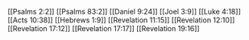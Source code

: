 [[Psalms 2:2]]
[[Psalms 83:2]]
[[Daniel 9:24]]
[[Joel 3:9]]
[[Luke 4:18]]
[[Acts 10:38]]
[[Hebrews 1:9]]
[[Revelation 11:15]]
[[Revelation 12:10]]
[[Revelation 17:12]]
[[Revelation 17:17]]
[[Revelation 19:16]]
